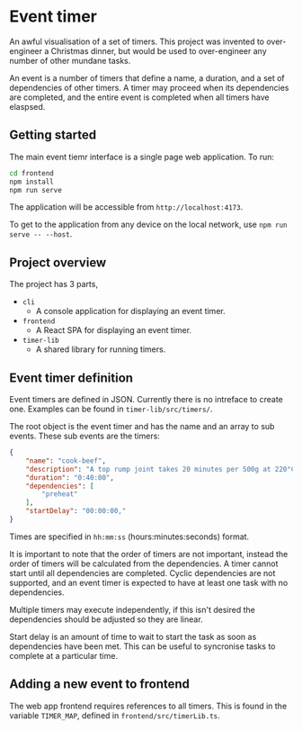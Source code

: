 # Event timer

An awful visualisation of a set of timers. This project was invented to over-engineer a Christmas dinner,
but would be used to over-engineer any number of other mundane tasks.

An event is a number of timers that define a name, a duration, and a set of dependencies of other timers.
A timer may proceed when its dependencies are completed, and the entire event is completed when all timers
have elaspsed.

## Getting started

The main event tiemr interface is a single page web application. To run:

```bash
cd frontend
npm install
npm run serve
```

The application will be accessible from `http://localhost:4173`.

To get to the application from any device on the local network, use `npm run serve -- --host`.

## Project overview

The project has 3 parts,

* `cli`
    * A console application for displaying an event timer.
* `frontend`
    * A React SPA for displaying an event timer.
* `timer-lib`
    * A shared library for running timers.

## Event timer definition

Event timers are defined in JSON. Currently there is no intreface to create one. Examples can be found in
`timer-lib/src/timers/`.

The root object is the event timer and has the name and an array to sub events. These sub events are the timers:

```json
{
    "name": "cook-beef",
    "description": "A top rump joint takes 20 minutes per 500g at 220°C. It should rest for 35 minutes with foil.",
    "duration": "0:40:00",
    "dependencies": [
        "preheat"
    ],
    "startDelay": "00:00:00,"
}
```

Times are specified in `hh:mm:ss` (hours:minutes:seconds) format.

It is important to note that the order of timers are not important, instead the order of timers will be calculated
from the dependencies. A timer cannot start until all dependencies are completed. Cyclic dependencies are not
supported, and an event timer is expected to have at least one task with no dependencies.

Multiple timers may execute independently, if this isn't desired the dependencies should be adjusted so they are
linear.

Start delay is an amount of time to wait to start the task as soon as dependencies have been met. This can be
useful to syncronise tasks to complete at a particular time.

## Adding a new event to frontend

The web app frontend requires references to all timers. This is found in the variable `TIMER_MAP`, defined in
`frontend/src/timerLib.ts`.

